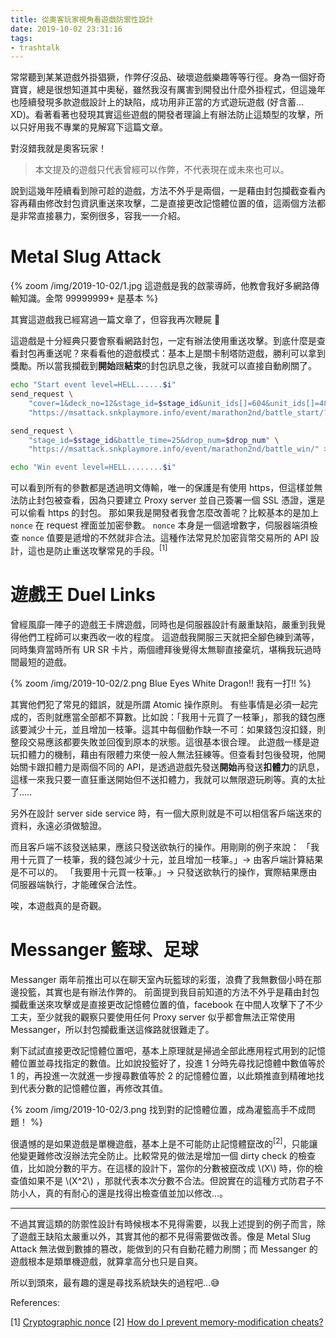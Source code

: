 ```yaml
---
title: 從奧客玩家視角看遊戲防禦性設計
date: 2019-10-02 23:31:16
tags:
- trashtalk
---
```



常常聽到某某遊戲外掛猖獗，作弊仔沒品、破壞遊戲樂趣等等行徑。身為一個好奇寶寶，總是很想知道其中奧秘，雖然我沒有厲害到開發出什麼外掛程式，但這幾年也陸續發現多款遊戲設計上的缺陷，成功用非正當的方式遊玩遊戲 (好含蓄…XD)。看著看著也發現其實這些遊戲的開發者理論上有辦法防止這類型的攻擊，所以只好用我不專業的見解寫下這篇文章。

對沒錯我就是奧客玩家！

> 本文提及的遊戲只代表曾經可以作弊，不代表現在或未來也可以。
 

<!-- more -->

說到這幾年陸續看到隙可趁的遊戲，方法不外乎是兩個，一是藉由封包攔截查看內容再藉由修改封包資訊重送來攻擊，二是直接更改記憶體位置的值，這兩個方法都是非常直接暴力，案例很多，容我一一介紹。

# Metal Slug Attack

{% zoom /img/2019-10-02/1.jpg 這遊戲是我的啟蒙導師，他教會我好多網路傳輸知識。金幣 99999999+ 是基本 %}


其實這遊戲我已經寫過一篇文章了，但容我再次鞭屍 🤣

這遊戲是十分經典只要會察看網路封包，一定有辦法使用重送攻擊。到底什麼是查看封包再重送呢？來看看他的遊戲模式：基本上是關卡制塔防遊戲，勝利可以拿到獎勵。所以當我攔截到**開始**跟**結束**的封包訊息之後，我就可以直接自動刷關了。

```sh
echo "Start event level=HELL......$i"
send_request \
    "cover=1&deck_no=12&stage_id=$stage_id&unit_ids[]=604&unit_ids[]=485&unit_level[]=50&unit_level[]=50" \
    "https://msattack.snkplaymore.info/event/marathon2nd/battle_start/?kpi1=$stage_id"  > /dev/null

send_request \
    "stage_id=$stage_id&battle_time=25&drop_num=$drop_num" \
    "https://msattack.snkplaymore.info/event/marathon2nd/battle_win/" > /dev/null

echo "Win event level=HELL........$i"
```

可以看到所有的參數都是透過明文傳輸，唯一的保護是有使用 https，但這樣並無法防止封包被查看，因為只要建立 Proxy server 並自己簽署一個 SSL 憑證，還是可以偷看 https 的封包。
那如果我是開發者我會怎麼改善呢？比較基本的是加上 `nonce` 在 request 裡面並加密參數。
`nonce` 本身是一個遞增數字，伺服器端須檢查 `nonce` 值要是遞增的不然就非合法。這種作法常見於加密貨幣交易所的 API 設計，這也是防止重送攻擊常見的手段。<sup>[1]</sup>


# 遊戲王 Duel Links

曾經風靡一陣子的遊戲王卡牌遊戲，同時也是伺服器設計有嚴重缺陷，嚴重到我覺得他們工程師可以東西收一收的程度。
這遊戲我開服三天就把全腳色練到滿等，同時集齊當時所有 UR SR 卡片，兩個禮拜後覺得太無聊直接棄坑，堪稱我玩過時間最短的遊戲。

{% zoom /img/2019-10-02/2.png Blue Eyes White Dragon!! 我有一打!! %}


其實他們犯了常見的錯誤，就是所謂 Atomic 操作原則。
有些事情是必須一起完成的，否則就應當全部都不算數。比如說：「我用十元買了一枝筆」，那我的錢包應該要減少十元，並且增加一枝筆。這其中每個動作缺一不可：如果錢包沒扣錢，則整段交易應該都要失敗並回復到原本的狀態。這很基本很合理。
此遊戲一樣是遊玩扣體力的機制，藉由有限體力來使一般人無法狂練等。但查看封包後發現，他開始關卡跟扣體力是兩個不同的 API，是透過遊戲先發送**開始**再發送**扣體力**的訊息，這樣一來我只要一直狂重送開始但不送扣體力，我就可以無限遊玩刷等。真的太扯了…..

另外在設計 server side service 時，有一個大原則就是不可以相信客戶端送來的資料，永遠必須做驗證。

而且客戶端不該發送結果，應該只發送欲執行的操作。用剛剛的例子來說：
「我用十元買了一枝筆，我的錢包減少十元，並且增加一枝筆。」→ 由客戶端計算結果是不可以的。
「我要用十元買一枝筆。」→ 只發送欲執行的操作，實際結果應由伺服器端執行，才能確保合法性。

唉，本遊戲真的是奇觀。


# Messanger 籃球、足球

Messanger 兩年前推出可以在聊天室內玩籃球的彩蛋，浪費了我無數個小時在那邊投籃，其實也是有辦法作弊的。
前面提到我目前知道的方法不外乎是藉由封包攔截重送來攻擊或是直接更改記憶體位置的值，facebook 在中間人攻擊下了不少工夫，至少就我的觀察只要使用任何 Proxy server 似乎都會無法正常使用 Messanger，所以封包攔截重送這條路就很難走了。

剩下試試直接更改記憶體位置吧，基本上原理就是掃過全部此應用程式用到的記憶體位置並尋找指定的數值。比如說投籃好了，投進 1 分時先尋找記憶體中數值等於 1 的，再投進一次就進一步搜尋數值等於 2 的記憶體位置，以此類推直到精確地找到代表分數的記憶體位置，再修改其值。


{% zoom /img/2019-10-02/3.png 找到對的記憶體位置，成為灌籃高手不成問題！ %}


很遺憾的是如果遊戲是單機遊戲，基本上是不可能防止記憶體竄改的<sup>[2]</sup>，只能讓他變更難修改沒辦法完全防止。比較常見的做法是增加一個 dirty check 的檢查值，比如說分數的平方。在這樣的設計下，當你的分數被竄改成 \\(X\\) 時，你的檢查值如果不是 \\(X^2\\) ，那就代表本次分數不合法。但說實在的這種方式防君子不防小人，真的有耐心的還是找得出檢查值並加以修改…。


----------

不過其實這類的防禦性設計有時候根本不見得需要，以我上述提到的例子而言，除了遊戲王缺陷太嚴重以外，其實其他的都不見得需要做改善。像是 Metal Slug Attack 無法做到數據的篡改，能做到的只有自動花體力刷關；而 Messanger 的遊戲根本是類單機遊戲，就算拿高分也只是自爽。

所以到頭來，最有趣的還是尋找系統缺失的過程吧…😅



References:

[1] [Cryptographic nonce](https://en.wikipedia.org/wiki/Cryptographic_nonce)
[2] [How do I prevent memory-modification cheats?](https://gamedev.stackexchange.com/questions/48629/how-do-i-prevent-memory-modification-cheats)


